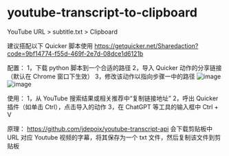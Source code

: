 # youtube-transcript-to-clipboard
YouTube URL > subtitle.txt > Clipboard

建议搭配以下 Quicker 脚本使用
https://getquicker.net/Sharedaction?code=9bf14774-f55d-469f-2e7d-08dce1d6121b

配置：
1，下载 python 脚本到一个合适的路径
2，导入 Quicker 动作的分享链接（默认在 Chrome 窗口下生效）
3，修改该动作以指向步骤一中的路径
![image](https://github.com/user-attachments/assets/130760bb-d56c-43d3-9a74-b8763415736c)
![image](https://github.com/user-attachments/assets/7d983036-2960-4e8a-893a-828dfc69ec63)

使用：
1，从 YouTube 搜索结果或相关推荐中“复制链接地址”
2，呼出 Quicker 插件（如单击 Ctrl），点击导入的动作
3，在 ChatGPT 等工具的输入框中 Ctrl + V

原理：
https://github.com/jdepoix/youtube-transcript-api 会下载剪贴板中 URL 对应 Youtube 视频的字幕，将其保存为一个 txt 文件，然后复制该文件到剪贴板

